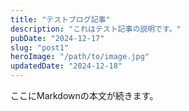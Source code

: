 ```yaml
---
title: "テストブログ記事"
description: "これはテスト記事の説明です。"
pubDate: "2024-12-17"
slug: "post1"
heroImage: "/path/to/image.jpg"
updatedDate: "2024-12-18"
---
```


ここにMarkdownの本文が続きます。
